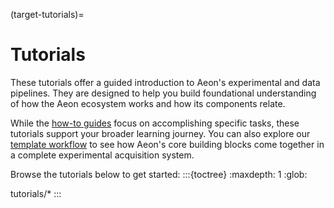 (target-tutorials)=
# Tutorials
These tutorials offer a guided introduction to Aeon's experimental and data pipelines.
They are designed to help you build foundational understanding of how the Aeon ecosystem works and how its components relate.

While the [how-to guides](target-how-to) focus on accomplishing specific tasks, these tutorials support your broader learning journey.
You can also explore our [template workflow](aeon-template-github:) to see how Aeon's core building blocks come together in a complete experimental acquisition system.

Browse the tutorials below to get started:
:::{toctree}
:maxdepth: 1
:glob:

tutorials/*
:::